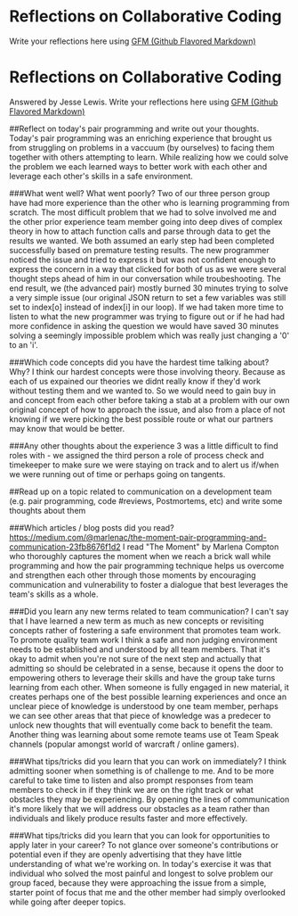 # Reflections on Collaborative Coding

Write your reflections here using [GFM (Github Flavored Markdown)](https://github.github.com/gfm/)

# Reflections on Collaborative Coding
Answered by Jesse Lewis. 
Write your reflections here using [GFM (Github Flavored Markdown)](https://github.github.com/gfm/)


##Reflect on today's pair programming and write out your thoughts.
Today's pair programming was an enriching experience that brought us from struggling on problems in a vaccuum (by ourselves) to facing them together with others attempting to learn.  While realizing how we could solve the problem we each learned ways to better work with each other and leverage each other's skills in a safe environment. 

###What went well? What went poorly?
Two of our three person group have had more experience than the other who is learning programming from scratch.   The most difficult problem that we had to solve involved me and the other prior experience team member going into deep dives of complex theory in how to attach function calls and parse through data to get the results we wanted.  We both assumed an early step had been completed successfully based on premature testing results.   The new programmer noticed the issue and tried to express it but was not confident enough to express the concern in a way that clicked for both of us as we were several thought steps ahead of him in our conversation while troubeshooting.  The end result, we (the advanced pair) mostly burned 30 minutes trying to solve a very simple issue (our original JSON return to set a few variables was still set to index[o] instead of index[i] in our loop).   If we had taken more time to listen to what the new programmer was trying to figure out or if he had had more confidence in asking the question we would have saved 30 minutes solving a seemingly impossible problem which was really just changing a '0' to an 'i'. 


###Which code concepts did you have the hardest time talking about? Why?
I think our hardest concepts were those involving theory.  Because as each of us expained our theories we didnt really know if they'd work without testing them and we wanted to.  So we would need to gain buy in and concept from each other before taking a stab at a problem with our own original concept of how to approach the issue, and also from a place of not knowing if we were  picking the best possible route or what our partners may know that would be better. 

###Any other thoughts about the experience
3 was a little difficult to find roles with - we assigned the third person a role of process check and timekeeper to make sure we were staying on track and to alert us if/when we were running out of time or perhaps going on tangents. 

##Read up on a topic related to communication on a development team (e.g. pair programming, code #reviews, Postmortems, etc) and write some thoughts about them


###Which articles / blog posts did you read?
https://medium.com/@marlenac/the-moment-pair-programming-and-communication-23fb8676f1d2
I read "The Moment" by Marlena Compton who thoroughly captures the moment when we reach a brick wall while programming and how the pair programming technique helps us overcome and strengthen each other through those moments by encouraging communication and vulnerability to foster a dialogue that best leverages the team's skills as a whole. 

###Did you learn any new terms related to team communication?
I can't say that I have learned a new term as much as new concepts or revisiting concepts rather of fostering a safe environment that promotes team work.   To promote quality team work I think a safe and non judging environment needs to be established and understood by all team members.   That it's okay to admit when you're not sure of the next step and actually that admitting so should be celebrated in a sense, because it opens the door to empowering others to leverage their skills and have the group take turns learning from each other.  When someone is fully engaged in new material, it creates perhaps one of the best possible learning experiences and once an unclear piece of knowledge is understood by one team member, perhaps we can see other areas that that piece of knowledge was a predecer to unlock new thoughts that will eventually come back to benefit the team.    Another thing was learning about some remote teams use ot Team Speak channels (popular amongst world of warcraft / online gamers). 


###What tips/tricks did you learn that you can work on immediately?
I think admitting sooner when something is of challenge to me.  And to be more careful to take time to listen and also prompt responses from team members to check in if they think we are on the right track or what obstacles they may be experiencing.   By opening the lines of communication it's more likely that we will address our obstacles as a team rather than individuals and likely produce results faster and more effectively. 

###What tips/tricks did you learn that you can look for opportunities to apply later in your career?
To not glance over someone's contributions or potential even if they are openly advertising that they have little understanding of what we're working on.  In today's exercise it was that individual who solved the most painful and longest to solve problem our group faced, because they were approaching the issue from a simple, starter point of focus that me and the other member had simply overlooked while going after deeper topics.

